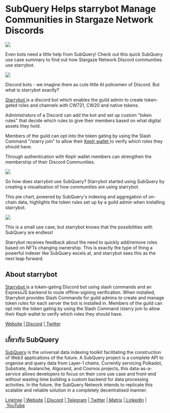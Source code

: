 # SubQuery Helps starrybot Manage Communities in Stargaze Network Discords

![](https://miro.medium.com/max/1400/0*LXboXaI3a5GKsrMJ)

Even bots need a little help from SubQuery! Check out this quick SubQuery use case summary to find out how Stargaze Network Discord communities use starrybot.

![](https://miro.medium.com/max/1400/0*zjH1e6sHA76YJCza)

Discord bots - we imagine them as cute little AI policemen of Discord. But what is starrybot exactly?

[Starrybot ](https://starrybot.xyz/)is a discord bot which enables the guild admin to create token-gated roles and channels with CW721, CW20 and native tokens.

Administrators of a Discord can add the bot and set up custom "token rules" that decide which rules to give their members based on what digital assets they hold.

Members of the guild can opt into the token gating by using the Slash Command "/starry join" to allow their [Keplr wallet ](https://www.keplr.app/)to verify which roles they should have.

Through authentication with Keplr wallet members can strengthen the membership of their Discord Communities.

![](https://miro.medium.com/max/1400/0*MkmmxPhUCW4wYzve)

So how does starrybot use SubQuery? Starrybot started using SubQuery by creating a visualisation of how communities are using starrybot.

This pie chart, powered by SubQuery's indexing and aggregation of on-chain data, highlights the token rules set up by a guild admin when installing starrybot.

![](https://miro.medium.com/max/1042/0*CW9sCC8U6-ZQ-nWK)

This is a small use case, but starrybot knows that the possibilities with SubQuery are endless!

Starrybot receives feedback about the need to quickly add/remove roles based on NFTs changing ownership. This is exactly the type of thing a powerful indexer like SubQuery excels at, and starrybot sees this as the next leap forward.

## About starrybot

[Starrybot ](https://starrybot.xyz/)is a token-gating Discord bot using slash commands and an ExpressJS backend to route offline-signing verification. When installed, Starrybot provides Slash Commands for guild admins to create and manage token rules for each server the bot is installed in. Members of the guild can opt into the token gating by using the Slash Command /starry join to allow their Keplr wallet to verify which roles they should have.

[Website](https://starrybot.xyz/) |[ Discord](https://discord.com/invite/BqjEhWzJKU) |[ Twitter](https://twitter.com/starrystarrybot)

## เกี่ยวกับ SubQuery

[SubQuery](https://subquery.network/) is the universal data indexing toolkit facilitating the construction of Web3 applications of the future. A SubQuery project is a complete API to organise and query data from Layer-1 chains. Currently servicing Polkadot, Substrate, Avalanche, Algorand, and Cosmos projects, this data-as-a-service allows developers to focus on their core use case and front-end without wasting time building a custom backend for data processing activities. In the future, the SubQuery Network intends to replicate this scalable and reliable solution in a completely decentralised manner.

​​[Linktree](https://linktr.ee/subquerynetwork) |[ Website](https://subquery.network/) |[ Discord](https://discord.com/invite/78zg8aBSMG) |[ Telegram](https://t.me/subquerynetwork) |[ Twitter](https://twitter.com/subquerynetwork) |[ Matrix](https://matrix.to/#/#subquery:matrix.org) |[ LinkedIn](https://www.linkedin.com/company/subquery) |[ YouTube](https://www.youtube.com/channel/UCi1a6NUUjegcLHDFLr7CqLw)
